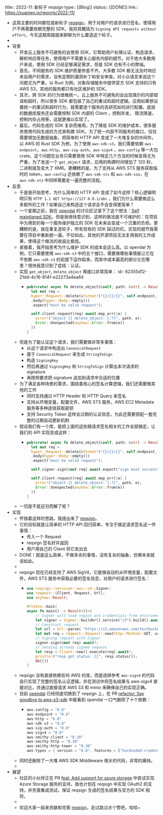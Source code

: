 title:: 2022-11: 新轮子 reqsign
type:: [[Blog]]
status:: [[DONE]]
link:: https://xuanwo.io/reports/2022-11/

- 这周主要的时间都在搓新轮子 [reqsign](https://github.com/Xuanwo/reqsign)，用于对用户的请求进行签名，使得用户不再需要依赖完整的 SDK，我将其概括为 `Signing API requests without effort`。今天这期周报就来聊聊为什么要造这个轮子。
-
- 背景
	- 开发云上服务不可避免的会使用 SDK，它帮助用户处理认证，构造请求，解析响应等任务，使得用户不需要关心服务内部的细节。对于绝大多数用户来说，使用 SDK 已经足够满足需求，但是 SDK 也有不小的弊端。
	- 首先，不同服务的 SDK 维护质量参差不齐。大多数 SDK 都无法及时响应来自用户的需求，没有定期的漏洞补丁和安全审查。对小众语言来说这个问题尤为严重，以 Rust 为例，对象存储服务中提供官方 SDK 支持的只有 AWS S3，其他的服务都只有社区维护的 SDK。
	- 其次，跨 SDK 的行为很难统一。云上服务不可避免的会出现偶尔的内部错误和超时，所以很多 SDK 都包装了自己的重试和超时逻辑。应用如果想设置统一的重试和超时行为，就需要逐个服务的去研究如何进行配置。底层的数据库服务还会需要控制 SDK 内部的 Client ，控制并发， 限流限速，控制内存占用等，这就更难以实现了。
	- 最后，代码生成的 SDK 复杂而难用。为了降低 SDK 的维护成本，很多服务使用代码生成的方式来构建 SDK。为了统一内部不同服务的接口，往往需要增加无数层抽象，把简单的 HTTP API 变成了一大堆复杂的中间件。以 AWS 的 Rust SDK 为例，为了使用 `aws-sdk-s3`，我们需要依赖 `aws-endpoint`，`aws-http`，`aws-sig-auth`，`aws-sigv4` ，`aws-config` 等一大包 crate。这个问题在业务只需要使用 SDK 中特定几个方法的时候变得尤为严重，为了发送一个 `get_object` 请求，应用的构建时间增加了 120 秒，二进制提及变大了 6MB。更糟糕的是，为了支持从 AWS STS 服务获取临时的 token，`aws-config` 还依赖了 `aws-sdk-sts` 和 `aws-sdk-sso`，在  `aws-sdk-sts` 中同样需要走一遍完整的流程。
- 反思
	- 于是我开始思考，为什么简单的 HTTP API 变成了如今这样？核心逻辑明明只有 `HTTP 1.1 GET https://127.0.0.1/abc` ，我们为什么需要做这么多额外的工作？如果自己来构造这个请求会不会变得更简单？
	- 一个星期之前，我在 [opendal](https://github.com/datafuselabs/opendal) 的讨论区记录下了这个想法：[Self maintianed SDK](https://github.com/datafuselabs/opendal/discussions/139)。但是我很快意识到，这样的做法是不可维护的：在项目中为用到的每一个服务维护独立的 SDK 在未来会变成一个沉重的负担。更糟糕的是，我在重复造轮子，所有现有的 SDK 踩过的坑，实现的细节我需要在项目中重新趟一遍。不仅如此，其他的开源项目无法复用我的工作成果，使得这个做法的收益比极低。
	- 紧接着，我开始思考为什么维护 SDK 的成本会这么高。以 opendal 为例，它只需要使用 `aws-sdk-s3` 中的五个接口，需要做哪些事情能让它在不依赖 `aws-sdk-s3` 的前提下运作起来，而其中成本最高的部分又在哪里？很快我意识到了症结：认证。
	- 实现 `get_object`, `delete_object` 等接口非常简单：
	  id:: 62355d12-21dd-4c16-8141-e22273a4ea84
		- ```rust
		  pub(crate) async fn delete_object(&self, path: &str) -> Result<hyper::Response<hyper::Body>> {
		    let mut req =
		    hyper::Request::delete(&format!("{}/{}/{}", self.endpoint, self.bucket, path))
		    .body(hyper::Body::empty())
		    .expect("must be valid request");
		  
		    self.client.request(req).await.map_err(|e| {
		      error!("object {} delete_object: {:?}", path, e);
		      Error::Unexpected(anyhow::Error::from(e))
		    })
		  }
		  ```
	- 但是为了能认证这个请求，我们需要做非常多事情：
		- 从这个请求中构造出 `CanonicalRequest`
		- 基于 `CanonicalRequest` 来生成 `StringToSign`
		- 构造 `SigningKey`
		- 然后再通过 `SigningKey` 和 `StringToSign` 计算出本次请求的 signature
		- 再按照要求把 signature 追加到请求中合适的位置
	- 为了满足各种场景的需求，围绕着核心的签名计算逻辑，我们还需要做其他的工作
		- 同时支持通过 HTTP Header 和 HTTP Query 来签名
		- 支持从环境变量，配置文件，AWS STS 服务，AWS EC2 Metadata 服务等多种途径获取密钥
		- 支持 Security Token 这样会过期的认证信息，为此还需要搭配一套完整的过期自动更新机制
	- 假设我们有一个库，能把上面的这些跟请求签名相关的工作全部搞定，让我们的 API 实现变成这样：
		- ```rust
		  pub(crate) async fn delete_object(&self, path: &str) -> Result<hyper::Response<hyper::Body>> {
		    let mut req =
		    hyper::Request::delete(&format!("{}/{}/{}", self.endpoint, self.bucket, path))
		    .body(hyper::Body::empty())
		    .expect("must be valid request");
		  
		    self.signer.sign(&mut req).await.expect("sign must success");
		  
		    self.client.request(req).await.map_err(|e| {
		      error!("object {} delete_object: {:?}", path, e);
		      Error::Unexpected(anyhow::Error::from(e))
		    })
		  }
		  ```
	- 一切是不是迎刃而解了呢？
- 实现
	- 怀揣着这样的思路，我搓出来了 [reqsign](https://github.com/Xuanwo/reqsign)。
	- 它的目标就是让简单的 HTTP API 回归简单，专注于搞定请求签名这一件事情：
		- 传入一个 Request
		- reqsign 签名好并返回
		- 用户用自己的 Client 将它发出去
	- DONE！就是这么简单，不做多余的事情，没有复杂的抽象，仿佛本来就该如此。
	-
	- reqsign 现在已经支持了 AWS SigV4，它能够自动的从环境变量，配置文件，AWS STS 服务中获取必要的签名信息，对用户的请求进行签名：
		- ```rust
		  use reqsign::services::aws::v4::Signer;
		  use reqwest::{Client, Request, Url};
		  use anyhow::Result;
		  
		  #[tokio::main]
		  async fn main() -> Result<()>{
		      // Signer will load region and credentials from environment by default.
		      let signer = Signer::builder().service("s3").build().await?;
		      // Construct request
		      let url = Url::parse( "https://s3.amazonaws.com/testbucket")?;
		      let mut req = reqwest::Request::new(http::Method::GET, url);
		      // Signing request with Signer
		      signer.sign(&mut req).await?;
		      // Sending already signed request.
		      let resp = Client::new().execute(req).await?;
		      println!("resp got status: {}", resp.status());
		      Ok(())
		  }
		  ```
	- reqsign 没有直接依赖任何 AWS 的库，而是选择参考 `aws-sigv4` 的代码自行实现了完整的签名认证逻辑，并在测试中将签名结果与 aws-sigv4 直接对比，并通过直接请求 AWS S3 和 minio 来确保自己的实现正确。
	- 目前 [opendal](https://github.com/datafuselabs/opendal) 已经彻底切换到了 reqsign 上，在 PR [refactor: Say goodbye to aws-s3-sdk](https://github.com/datafuselabs/opendal/pull/152) 中能看到 opendal 一口气删除了十个依赖：
		- ```rust
		  aws-config = "0.8"
		  aws-endpoint = "0.8"
		  aws-http = "0.8"
		  aws-sdk-s3 = "0.8"
		  aws-sig-auth = "0.8"
		  aws-sigv4 = "0.8"
		  aws-smithy-client = "0.38"
		  aws-smithy-http = "0.38"
		  aws-smithy-http-tower = "0.38"
		  aws-types = { version = "0.8", features = ["hardcoded-credentials"] }
		  ```
	- 同时还删除了一大堆 AWS SDK Middleware 相关的代码，非常的痛快。
	-
- 展望
	- 社区的小伙伴正在 PR [feat: Add support for azure storage](https://github.com/Xuanwo/reqsign/pull/29) 中尝试实现 Azure Storage 服务的支持，我也计划在 reqsign 中实现 OAuth2 的支持，并完善集成测试，保证 reqsign 生成的签名结果与官方的 SDK 相符。
	-
	- 欢迎大家一起来贡献和完善 [reqsign](https://github.com/Xuanwo/reqsign)，走过路过点个赞吧，哈哈~